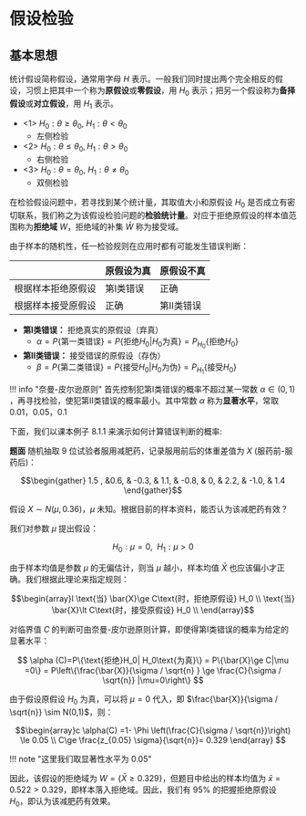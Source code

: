 
# 假设检验

## 基本思想

统计假设简称假设，通常用字母 $H$ 表示。一般我们同时提出两个完全相反的假设，习惯上把其中一个称为**原假设**或**零假设**，用 $H_0$ 表示；把另一个假设称为**备择假设**或**对立假设**，用 $H_1$ 表示。

- <1> $H_0: \theta \ge \theta_0,\ H_1: \theta \lt \theta_0$
	- 左侧检验
- <2> $H_0: \theta \le \theta_0, H_1: \theta \gt \theta_0$
	- 右侧检验
- <3> $H_0: \theta= \theta_0, \ H_1:\theta \ne \theta_0$
	- 双侧检验

在检验假设问题中，若寻找到某个统计量，其取值大小和原假设 $H_0$ 是否成立有密切联系，我们称之为该假设检验问题的**检验统计量**。对应于拒绝原假设的样本值范围称为**拒绝域** $W$，拒绝域的补集 $\bar{W}$ 称为接受域。

由于样本的随机性，任一检验规则在应用时都有可能发生错误判断：

|           | 原假设为真 | 原假设不真  |
| --------- | ----- | ------ |
| 根据样本拒绝原假设 | 第I类错误 | 正确     |
| 根据样本接受原假设 | 正确    | 第II类错误 |

- **第I类错误：** 拒绝真实的原假设（弃真）
	- $\alpha =P\{\text{第一类错误}\}=P\{\text{拒绝}H_0| H_0\text{为真}\}= P_{ H_0}\{\text{拒绝}H_0\}$
- **第II类错误：** 接受错误的原假设（存伪）
	- $\beta =P\{\text{第二类错误}\}=P\{\text{接受}H_0| H_0\text{为伪}\}= P_{ H_1} \{\text{接受} H_0\}$

!!! info "奈曼-皮尔逊原则"
	首先控制犯第I类错误的概率不超过某一常数 $\alpha \in (0,1)$ ，再寻找检验，使犯第II类错误的概率最小。其中常数 $\alpha$ 称为**显著水平**，常取 0.01，0.05，0.1

下面，我们以课本例子 8.1.1 来演示如何计算错误判断的概率:

**题面** 随机抽取 9 位试验者服用减肥药，记录服用前后的体重差值为 $X$ (服药前-服药后)：

$$\begin{gather}
1.5 , &0.6, & -0.3, &  1.1, & -0.8, & 0, & 2.2, & -1.0, & 1.4
\end{gather}$$

假设 $X\sim N(\mu, 0.36)$，$\mu$ 未知。根据目前的样本资料，能否认为该减肥药有效？

我们对参数 $\mu$ 提出假设：

$$
H_0: \mu =0, \ \ H_1: \mu \gt 0
$$

由于样本均值是参数 $\mu$ 的无偏估计，则当 $\mu$ 越小，样本均值 $\bar{X}$ 也应该偏小才正确。我们根据此理论来指定规则：

$$\begin{array}l
\text{当} \bar{X}\ge C\text{时，拒绝原假设} H_0 \\
\text{当} \bar{X}\lt C\text{时，接受原假设} H_0 \\
\end{array}$$

对临界值 $C$ 的判断可由奈曼-皮尔逊原则计算，即使得第I类错误的概率为给定的显著水平：

$$
\alpha (C)=P\{\text{拒绝}H_0| H_0\text{为真}\} = P\{\bar{X}\ge C|\mu =0\} = P\left\{\frac{\bar{X}}{\sigma / \sqrt{n} } \ge   \frac{C}{\sigma / \sqrt{n}} |\mu=0\right\}
$$

由于假设原假设 $H_0$ 为真，可以将 $\mu=0$ 代入，即 $\frac{\bar{X}}{\sigma / \sqrt{n}} \sim N(0,1)$，则：

$$\begin{array}c
\alpha(C) =1- \Phi \left(\frac{C}{\sigma / \sqrt{n}}\right) \le 0.05
\\ C\ge \frac{z_{0.05} \sigma}{\sqrt{n}}= 0.329
\end{array}
$$

!!! note "这里我们取显著性水平为 0.05"

因此，该假设的拒绝域为 $W=\{\bar{X}\ge 0.329\}$，但题目中给出的样本均值为 $\bar{x}=0.522\gt 0.329$，即样本落入拒绝域。因此，我们有 $95\%$ 的把握拒绝原假设 $H_0$，即认为该减肥药有效果。